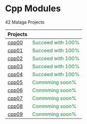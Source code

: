 # Cpp Modules
42 Malaga Projects

<div align="center">

| Projects  |           |
| --------- | --------- |
| [cpp00](https://github.com/AlfonsoFZ/Cpp00) | <font color="#1f883d">Succeed with 100% </font> |
| [cpp01](https://github.com/AlfonsoFZ/Cpp01) | <font color="#1f883d">Succeed with 100% </font> |
| [cpp02](https://github.com/AlfonsoFZ/Cpp02) | <font color="#1f883d">Succeed with 100% </font> |
| [cpp03](https://github.com/AlfonsoFZ/Cpp03) | <font color="#1f883d">Succeed with 100% </font> |
| [cpp04](https://github.com/AlfonsoFZ/Cpp04) | <font color="#1f883d">Succeed with 100% </font> |
| [cpp05](https://github.com/AlfonsoFZ/pipex) | <font color="#1f883d">Commming soon% </font> |
| [cpp06](https://github.com/AlfonsoFZ/so_long) | <font color="#1f883d">Commming soon% </font> |
| [cpp07](https://github.com/AlfonsoFZ/Philosophers) | <font color="#1f883d">Commming soon% </font> |
| [cpp08](https://github.com/AlfonsoFZ/minishell) | <font color="#1f883d">Commming soon% </font> |
| [cpp09](https://github.com/AlfonsoFZ/NetPractice) | <font color="#1f883d">Commming soon% </font> |

</div>